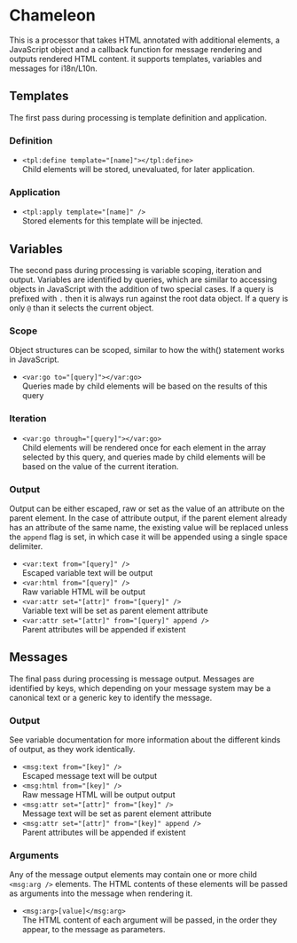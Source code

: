 # Chameleon

This is a processor that takes HTML annotated with additional elements, a JavaScript object and a callback function for message rendering and outputs rendered HTML content. it supports templates, variables and messages for i18n/L10n.

## Templates

The first pass during processing is template definition and application.

### Definition

* `<tpl:define template="[name]"></tpl:define>`<br />Child elements will be stored, unevaluated, for later application.

### Application

* `<tpl:apply template="[name]" />`<br />Stored elements for this template will be injected.

## Variables

The second pass during processing is variable scoping, iteration and output. Variables are identified by queries, which are similar to accessing objects in JavaScript with the addition of two special cases. If a query is prefixed with `.` then it is always run against the root data object. If a query is only `@` than it selects the current object.

### Scope

Object structures can be scoped, similar to how the with() statement works in JavaScript.

* `<var:go to="[query]"></var:go>`<br />Queries made by child elements will be based on the results of this query

### Iteration

* `<var:go through="[query]"></var:go>`<br />Child elements will be rendered once for each element in the array selected by this query, and queries made by child elements will be based on the value of the current iteration.

### Output

Output can be either escaped, raw or set as the value of an attribute on the parent element. In the case of attribute output, if the parent element already has an attribute of the same name, the existing value will be replaced unless the `append` flag is set, in which case it will be appended using a single space delimiter.

* `<var:text from="[query]" />`<br />Escaped variable text will be output
* `<var:html from="[query]" />`<br />Raw variable HTML will be output
* `<var:attr set="[attr]" from="[query]" />`<br />Variable text will be set as parent element attribute
* `<var:attr set="[attr]" from="[query]" append />`<br />Parent attributes will be appended if existent

## Messages

The final pass during processing is message output. Messages are identified by keys, which depending on your message system may be a canonical text or a generic key to identify the message.

### Output

See variable documentation for more information about the different kinds of output, as they work identically.

* `<msg:text from="[key]" />`<br />Escaped message text will be output
* `<msg:html from="[key]" />`<br />Raw message HTML will be output output
* `<msg:attr set="[attr]" from="[key]" />`<br />Message text will be set as parent element attribute
* `<msg:attr set="[attr]" from="[key]" append />`<br />Parent attributes will be appended if existent

### Arguments

Any of the message output elements may contain one or more child `<msg:arg />` elements. The HTML contents of these elements will be passed as arguments into the message when rendering it.

* `<msg:arg>[value]</msg:arg>`<br />The HTML content of each argument will be passed, in the order they appear, to the message as parameters.
